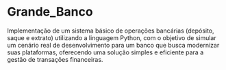 # Grande_Banco
Implementação de um sistema básico de operações bancárias (depósito, saque e extrato) utilizando a linguagem Python, com o objetivo de simular um cenário real de desenvolvimento para um banco que busca modernizar suas plataformas, oferecendo uma solução simples e eficiente para a gestão de transações financeiras.
